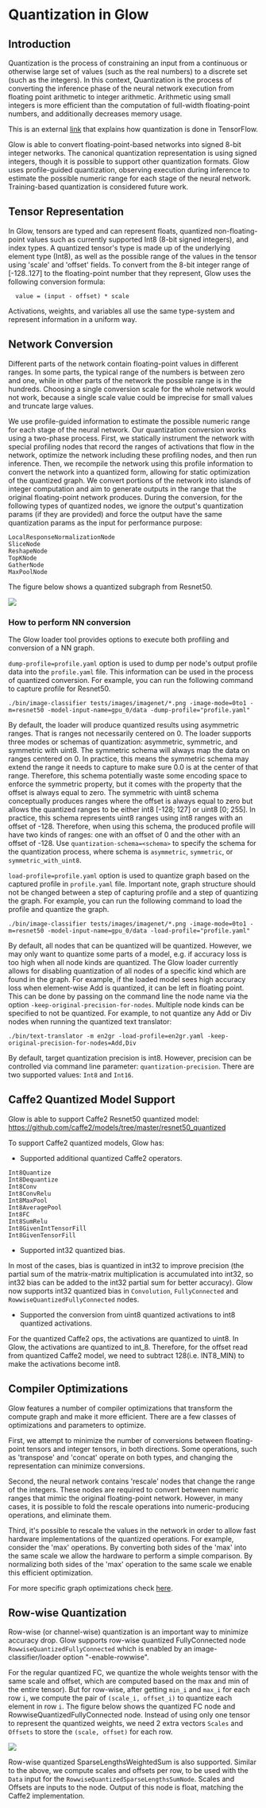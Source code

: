 
# Quantization in Glow

## Introduction

Quantization is the process of constraining an input from a continuous or
otherwise large set of values (such as the real numbers) to a discrete set (such
as the integers). In this context, Quantization is the process of converting
the inference phase of the neural network execution from floating point
arithmetic to integer arithmetic. Arithmetic using small integers is more
efficient than the computation of full-width floating-point numbers, and
additionally decreases memory usage.

This is an external [link](https://www.tensorflow.org/performance/quantization)
that explains how quantization is done in TensorFlow.

Glow is able to convert floating-point-based networks into signed 8-bit integer
networks. The canonical quantization representation is using signed integers,
though it is possible to support other quantization formats. Glow uses
profile-guided quantization, observing execution during inference to estimate
the possible numeric range for each stage of the neural network. Training-based
quantization is considered future work.

## Tensor Representation


In Glow, tensors are typed and can represent floats, quantized
non-floating-point values such as currently supported Int8 (8-bit signed
integers), and index types. A quantized tensor's type is made up of the
underlying element type (Int8), as well as the possible range of the values in
the tensor using 'scale' and 'offset' fields. To convert from the 8-bit integer
range of [-128..127] to the floating-point number that they represent, Glow uses
the following conversion formula:

  ```
    value = (input - offset) * scale
  ```

Activations, weights, and variables all use the same type-system and represent
information in a uniform way.

## Network Conversion

Different parts of the network contain floating-point values in different
ranges. In some parts, the typical range of the numbers is between zero and one,
while in other parts of the network the possible range is in the
hundreds. Choosing a single conversion scale for the whole network would not
work, because a single scale value could be imprecise for small values and
truncate large values.

We use profile-guided information to estimate the possible numeric range for
each stage of the neural network. Our quantization conversion works using a
two-phase process. First, we statically instrument the network with special
profiling nodes that record the ranges of activations that flow in the network,
optimize the network including these profiling nodes, and then run
inference. Then, we recompile the network using this profile information to
convert the network into a quantized form, allowing for static optimization of
the quantized graph. We convert portions of the network into islands of integer
computation and aim to generate outputs in the range that the original
floating-point network produces. During the conversion, for the following types
of quantized nodes, we ignore the output's quantization params (if they are
provided) and force the output have the same quantization params as the input
for performance purpose:
```
LocalResponseNormalizationNode
SliceNode
ReshapeNode
TopKNode
GatherNode
MaxPoolNode
```

The figure below shows a quantized subgraph from Resnet50.

![](resnet50_quantized_subgraph.png)

### How to perform NN conversion

The Glow loader tool provides options to execute both profiling and conversion of a NN graph.

```dump-profile=profile.yaml``` option is used to dump per node's output profile data
into the ```profile.yaml``` file.
This information can be used in the process of quantized conversion.
For example, you can run the following command to capture profile for Resnet50.
```
./bin/image-classifier tests/images/imagenet/*.png -image-mode=0to1 -m=resnet50 -model-input-name=gpu_0/data -dump-profile="profile.yaml"
```
By default, the loader will produce quantized results using asymmetric ranges.
That is ranges not necessarily centered on 0. The loader supports three modes
or schemas of quantization: asymmetric, symmetric, and symmetric with uint8. The symmetric schema
will always map the data on ranges centered on 0. In practice, this means
the symmetric schema may extend the range it needs to capture to make
sure 0.0 is at the center of that range. Therefore, this schema potentially
waste some encoding space to enforce the symmetric property, but it comes
with the property that the offset is always equal to zero.
The symmetric with uint8 schema conceptually produces ranges where the offset
is always equal to zero but allows the quantized ranges to be either
int8 [-128; 127] or uint8 [0; 255]. In practice, this schema represents
uint8 ranges using int8 ranges with an offset of -128. Therefore, when
using this schema, the produced profile will have two kinds of ranges:
one with an offset of 0 and the other with an offset of -128.
Use ```quantization-schema=<schema>``` to specify the schema for
the quantization process, where schema is ```asymmetric```,
```symmetric```, or ```symmetric_with_uint8```.


```load-profile=profile.yaml``` option is used to quantize graph based on the
captured profile in ```profile.yaml``` file. Important note, graph structure
should not be changed between a step of capturing profile and a step of quantizing
the graph.
For example, you can run the following command to load the profile and quantize
the graph.
```
./bin/image-classifier tests/images/imagenet/*.png -image-mode=0to1 -m=resnet50 -model-input-name=gpu_0/data -load-profile="profile.yaml"
```

By default, all nodes that can be quantized will be quantized. However, we may
only want to quantize some parts of a model, e.g. if accuracy loss is too high
when all node kinds are quantized. The Glow loader currently allows for
disabling quantization of all nodes of a specific kind which are found in the
graph. For example, if the loaded model sees high accuracy loss when
element-wise Add is quantized, it can be left in floating point. This can be
done by passing on the command line the node name via the option
`-keep-original-precision-for-nodes`. Multiple node kinds can be specified to
not be quantized. For example, to not quantize any Add or Div nodes when running
the quantized text translator:

```./bin/text-translator -m en2gr -load-profile=en2gr.yaml -keep-original-precision-for-nodes=Add,Div```

By default, target quantization precision is int8. However, precision can be
controlled via command line parameter: `quantization-precision`. There are
two supported values: `Int8` and `Int16`.

## Caffe2 Quantized Model Support

Glow is able to support Caffe2 Resnet50 quantized model:
https://github.com/caffe2/models/tree/master/resnet50_quantized

To support Caffe2 quantized models, Glow has:
- Supported additional quantized Caffe2 operators.
```
Int8Quantize
Int8Dequantize
Int8Conv
Int8ConvRelu
Int8MaxPool
Int8AveragePool
Int8FC
Int8SumRelu
Int8GivenIntTensorFill
Int8GivenTensorFill
```
- Supported int32 quantized bias.

In most of the cases, bias is quantized in int32 to improve precision
(the partial sum of the matrix-matrix multiplication is accumulated into int32,
so int32 bias can be added to the int32 partial sum for better accuracy).
Glow now supports int32 quantized bias in ```Convolution```, ```FullyConnected```
and ```RowwiseQuantizedFullyConnected``` nodes.

- Supported the conversion from uint8 quantized activations to int8 quantized activations.

For the quantized Caffe2 ops, the activations are quantized to uint8. In Glow, the
activations are quantized to int_8. Therefore, for the offset read from quantized Caffe2
model, we need to subtract 128(i.e. INT8_MIN) to make the activations become int8.

## Compiler Optimizations

Glow features a number of compiler optimizations that transform the compute
graph and make it more efficient. There are a few classes of optimizations and
parameters to optimize.

First, we attempt to minimize the number of conversions between floating-point
tensors and integer tensors, in both directions. Some operations, such as
'transpose' and 'concat' operate on both types, and changing the representation
can minimize conversions.

Second, the neural network contains 'rescale' nodes that change the range of the
integers. These nodes are required to convert between numeric ranges that mimic
the original floating-point network. However, in many cases, it is possible to
fold the rescale operations into numeric-producing operations, and eliminate
them.

Third, it's possible to rescale the values in the network in order to allow fast
hardware implementations of the quantized operations. For example, consider the
'max' operations. By converting both sides of the 'max' into the same scale we
allow the hardware to perform a simple comparison. By normalizing both sides of
the 'max' operation to the same scale we enable this efficient optimization.

For more specific graph optimizations check [here](Optimizations.md#quantization-specific-optimizations).

## Row-wise Quantization

Row-wise (or channel-wise) quantization is an important way to minimize accuracy
drop.  Glow supports row-wise quantized FullyConnected node
```RowwiseQuantizedFullyConnected``` which is enabled by an
image-classifier/loader option "-enable-rowwise".

For the regular quantized FC, we quantize the whole weights tensor with the same
scale and offset, which are computed based on the max and min of the entire
tensor).  But for row-wise, after getting ```min_i``` and ```max_i``` for each
row ```i```, we compute the pair of ```(scale_i, offset_i)``` to quantize each
element in row ```i```. The figure below shows the quantized FC node and
RowwiseQuantizedFullyConnected node. Instead of using only one tensor to
represent the quantized weights, we need 2 extra vectors ```Scales``` and
```Offsets``` to store the ```(scale, offset)``` for each row.


![](rowwise_quantized_fc.png)

Row-wise quantized SparseLengthsWeightedSum is also supported. Similar to the
above, we compute scales and offsets per row, to be used with the `Data` input
for the `RowwiseQuantizedSparseLengthsSumNode`. Scales and Offsets are inputs to
the node. Output of this node is float, matching the Caffe2 implementation.
